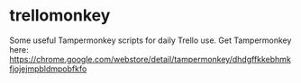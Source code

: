 # trellomonkey
Some useful Tampermonkey scripts for daily Trello use.  Get Tampermonkey here: https://chrome.google.com/webstore/detail/tampermonkey/dhdgffkkebhmkfjojejmpbldmpobfkfo
